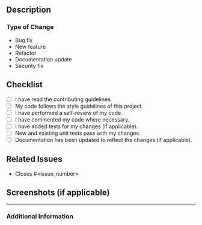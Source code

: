 ## Description
<!-- Provide a clear and concise description of the changes made in this pull request. Include any relevant context, background, or details about the problem being solved or feature being added. -->

### Type of Change
<!-- Select the type of change that applies: -->
- Bug fix
- New feature
- Refactor
- Documentation update
- Security fix

## Checklist
- [ ] I have read the contributing guidelines.
- [ ] My code follows the style guidelines of this project.
- [ ] I have performed a self-review of my code.
- [ ] I have commented my code where necessary.
- [ ] I have added tests for my changes (if applicable).
- [ ] New and existing unit tests pass with my changes.
- [ ] Documentation has been updated to reflect the changes (if applicable).

## Related Issues
<!-- Reference any issues that this pull request fixes or addresses: -->
- Closes #<issue_number>

## Screenshots (if applicable)
<!-- Include screenshots or GIFs that demonstrate the changes, if applicable. -->

---

### Additional Information
<!-- Include any other notes or details that reviewers should be aware of. -->
